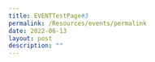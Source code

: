 ```yaml
---
title: EVENTTestPage#3
permalink: /Resources/events/permalink
date: 2022-06-13
layout: post
description: ""
---
```

